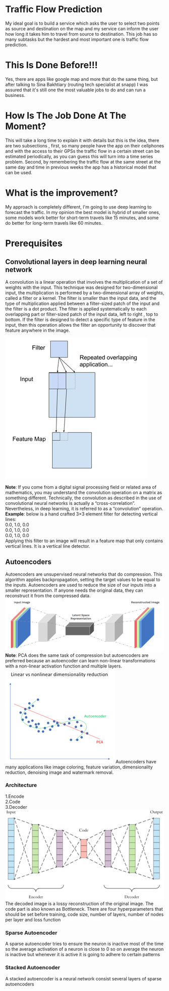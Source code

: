 # Traffic Flow Prediction

My ideal goal is to build a service which asks the user to select two points as source and destination on the map and my
service can inform the user how long it takes him to travel from source to destination. This job has so many subtasks
but the hardest and most important one is traffic flow prediction.

# This Is Done Before!!!

Yes, there are apps like google map and more that do the same thing, but after talking to Sina Bakhtiary (routing tech
specialist at snapp) I was assured that it's still one the most valuable jobs to do and can run a business.

# How Is The Job Done At The Moment?

This will take a long time to explain it with details but this is the idea, there are two subsections , first, so many
people have the app on their cellphones and with the access to their GPSs the traffic flow in a certain street can be
estimated periodically, as you can guess this will turn into a time series problem. Second, by remembering the traffic
flow at the same street at the same day and time in previous weeks the app has a historical model that can be used.

# What is the improvement?

My approach is completely different, I'm going to use deep learning to forecast the traffic. In my opinion the best
model is hybrid of smaller ones, some models work better for short-term travels like 15 minutes, and some do better for
long-term travels like 60 minutes.

# Prerequisites

## Convolutional layers in deep learning neural network

A convolution is a linear operation that involves the multiplication of a set of weights with the input. This technique
was designed for two-dimensional input, the multiplication is performed by a two-dimensional array of weights, called a
filter or a kernel. The filter is smaller than the input data, and the type of multiplication applied between a
filter-sized patch of the input and the filter is a dot product. The filter is applied systematically to each
overlapping part or filter-sized patch of the input data, left to right , top to bottom. If the filter is designed to
detect a specific type of feature in the input, then this operation allows the filter an opportunity to discover that
feature anywhere in the image.

![](Example-of-a-Filter-Applied-to-a-Two-Dimensional-input-to-create-a-Feature-Map.png)

**Note**: If you come from a digital signal processing field or related area of mathematics, you may understand the
convolution operation on a matrix as something different. Technically, the convolution as described in the use of
convolutional neural networks is actually a “cross-correlation”. Nevertheless, in deep learning, it is referred to as a
“convolution” operation.<br/>
**Example**: below is a hand crafted 3×3 element filter for detecting vertical lines:<br/>
0.0, 1.0, 0.0<br/>
0.0, 1.0, 0.0<br/>
0.0, 1.0, 0.0<br/>
Applying this filter to an image will result in a feature map that only contains vertical lines. It is a vertical line
detector.

## Autoencoders

Autoencoders are unsupervised neural networks that do compression. This algorithm applies backpropagation, setting the
target values to be equal to the inputs. Autoencoders are used to reduce the size of our inputs into a smaller
representation. If anyone needs the original data, they can reconstruct it from the compressed data.
![](Autoencoders.png)
**Note**: PCA does the same task of compression but autoencoders are preferred because an autoencoder can learn
non-linear transformations with a non-linear activation function and multiple layers.
![](pca-vs-autoencoder.png)
Autoencoders have many applications like image coloring, feature variation, dimensionality reduction, denoising image
and watermark removal.

### Architecture

1.Encode<br/>
2.Code<br/>
3.Decoder
![](Autoencoders-architecture.png)
The decoded image is a lossy reconstruction of the original image. The code part is also known as Bottleneck. There are 
four hyperparameters that should be set before training, code size, number of layers, number of nodes per layer and loss 
function

### Sparse Autoencoder
A sparse autoencoder tries to ensure the neuron is inactive most of the time so the average activation of a neuron is 
close to 0 so on average the neuron is inactive but whenever it is active it is going to adhere to certain patterns 
### Stacked Autoencoder
A stacked autoencoder is a neural network consist several layers of sparse autoencoders